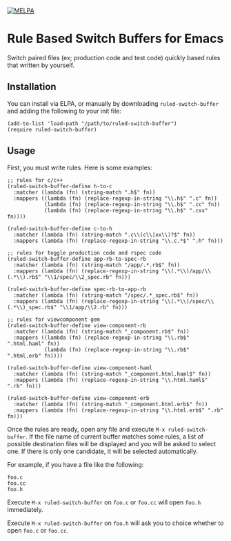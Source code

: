 [![MELPA](https://melpa.org/packages/ruled-switch-buffer-badge.svg)](https://melpa.org/#/ruled-switch-buffer)

# Rule Based Switch Buffers for Emacs
Switch paired files (ex; production code and test code) quickly based rules that written by yourself.

## Installation

You can install via ELPA, or manually by downloading `ruled-switch-buffer` and adding the following to your init file:

```elisp
(add-to-list 'load-path "/path/to/ruled-switch-buffer")
(require ruled-switch-buffer)
```

## Usage

First, you must write rules. Here is some examples:

```elisp
;; rules for c/c++
(ruled-switch-buffer-define h-to-c
  :matcher (lambda (fn) (string-match ".h$" fn))
  :mappers ((lambda (fn) (replace-regexp-in-string "\\.h$" ".c" fn))
            (lambda (fn) (replace-regexp-in-string "\\.h$" ".cc" fn))
            (lambda (fn) (replace-regexp-in-string "\\.h$" ".cxx" fn))))

(ruled-switch-buffer-define c-to-h
  :matcher (lambda (fn) (string-match ".c\\(c\\|xx\\)?$" fn))
  :mappers (lambda (fn) (replace-regexp-in-string "\\.c.*$" ".h" fn)))

;; rules for toggle production code and rspec code
(ruled-switch-buffer-define app-rb-to-spec-rb
  :matcher (lambda (fn) (string-match "/app/.*.rb$" fn))
  :mappers (lambda (fn) (replace-regexp-in-string "\\(.*\\)/app/\\(.*\\).rb$" "\\1/spec/\\2_spec.rb" fn)))

(ruled-switch-buffer-define spec-rb-to-app-rb
  :matcher (lambda (fn) (string-match "/spec/.*_spec.rb$" fn))
  :mappers (lambda (fn) (replace-regexp-in-string "\\(.*\\)/spec/\\(.*\\)_spec.rb$" "\\1/app/\\2.rb" fn)))

;; rules for viewcomponent gem
(ruled-switch-buffer-define view-component-rb
  :matcher (lambda (fn) (string-match "_component.rb$" fn))
  :mappers ((lambda (fn) (replace-regexp-in-string "\\.rb$" ".html.haml" fn))
            (lambda (fn) (replace-regexp-in-string "\\.rb$" ".html.erb" fn))))

(ruled-switch-buffer-define view-component-haml
  :matcher (lambda (fn) (string-match "_component.html.haml$" fn))
  :mappers (lambda (fn) (replace-regexp-in-string "\\.html.haml$" ".rb" fn)))

(ruled-switch-buffer-define view-component-erb
  :matcher (lambda (fn) (string-match "_component.html.erb$" fn))
  :mappers (lambda (fn) (replace-regexp-in-string "\\.html.erb$" ".rb" fn)))
```

Once the rules are ready, open any file and execute `M-x ruled-switch-buffer`.
If the file name of current buffer matches some rules, a list of
possible destination files will be displayed and you will be asked to
select one. If there is only one candidate, it will be selected
automatically.

For example, if you have a file like the following:

```
foo.c
foo.cc
foo.h
```

Execute `M-x ruled-switch-buffer` on `foo.c` or `foo.cc` will open `foo.h` immediately.

Execute `M-x ruled-switch-buffer` on `foo.h` will ask you to choice whether to open `foo.c` or `foo.cc`.
